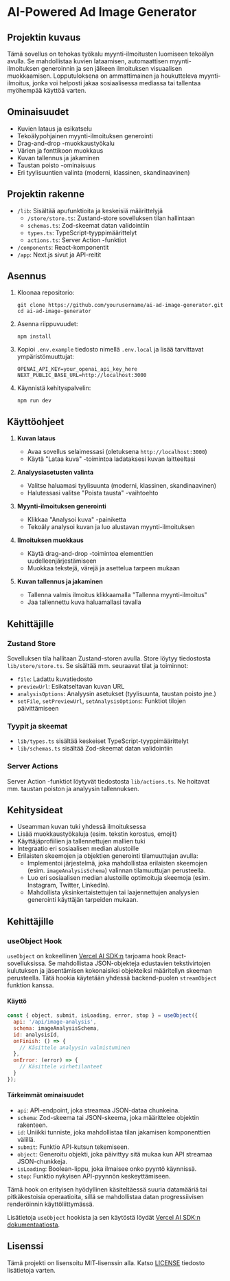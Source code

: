 # AI-Powered Ad Image Generator

## Projektin kuvaus

Tämä sovellus on tehokas työkalu myynti-ilmoitusten luomiseen tekoälyn avulla. Se mahdollistaa kuvien lataamisen, automaattisen myynti-ilmoituksen generoinnin ja sen jälkeen ilmoituksen visuaalisen muokkaamisen. Lopputuloksena on ammattimainen ja houkutteleva myynti-ilmoitus, jonka voi helposti jakaa sosiaalisessa mediassa tai tallentaa myöhempää käyttöä varten.

## Ominaisuudet

- Kuvien lataus ja esikatselu
- Tekoälypohjainen myynti-ilmoituksen generointi
- Drag-and-drop -muokkaustyökalu
- Värien ja fonttikoon muokkaus
- Kuvan tallennus ja jakaminen
- Taustan poisto -ominaisuus
- Eri tyylisuuntien valinta (moderni, klassinen, skandinaavinen)

## Projektin rakenne

- `/lib`: Sisältää apufunktioita ja keskeisiä määrittelyjä
  - `/store/store.ts`: Zustand-store sovelluksen tilan hallintaan
  - `schemas.ts`: Zod-skeemat datan validointiin
  - `types.ts`: TypeScript-tyyppimäärittelyt
  - `actions.ts`: Server Action -funktiot
- `/components`: React-komponentit
- `/app`: Next.js sivut ja API-reitit

## Asennus

1. Kloonaa repositorio:

   ```
   git clone https://github.com/yourusername/ai-ad-image-generator.git
   cd ai-ad-image-generator
   ```

2. Asenna riippuvuudet:

   ```
   npm install
   ```

3. Kopioi `.env.example` tiedosto nimellä `.env.local` ja lisää tarvittavat ympäristömuuttujat:
   ```
   OPENAI_API_KEY=your_openai_api_key_here
   NEXT_PUBLIC_BASE_URL=http://localhost:3000
   ```

4. Käynnistä kehityspalvelin:

   ```
   npm run dev
   ```

## Käyttöohjeet

1. **Kuvan lataus**
   - Avaa sovellus selaimessasi (oletuksena `http://localhost:3000`)
   - Käytä "Lataa kuva" -toimintoa ladataksesi kuvan laitteeltasi

2. **Analyysiasetusten valinta**
   - Valitse haluamasi tyylisuunta (moderni, klassinen, skandinaavinen)
   - Halutessasi valitse "Poista tausta" -vaihtoehto

3. **Myynti-ilmoituksen generointi**
   - Klikkaa "Analysoi kuva" -painiketta
   - Tekoäly analysoi kuvan ja luo alustavan myynti-ilmoituksen

4. **Ilmoituksen muokkaus**
   - Käytä drag-and-drop -toimintoa elementtien uudelleenjärjestämiseen
   - Muokkaa tekstejä, värejä ja asettelua tarpeen mukaan

5. **Kuvan tallennus ja jakaminen**
   - Tallenna valmis ilmoitus klikkaamalla "Tallenna myynti-ilmoitus"
   - Jaa tallennettu kuva haluamallasi tavalla

## Kehittäjille

### Zustand Store

Sovelluksen tila hallitaan Zustand-storen avulla. Store löytyy tiedostosta `lib/store/store.ts`. Se sisältää mm. seuraavat tilat ja toiminnot:

- `file`: Ladattu kuvatiedosto
- `previewUrl`: Esikatseltavan kuvan URL
- `analysisOptions`: Analyysin asetukset (tyylisuunta, taustan poisto jne.)
- `setFile`, `setPreviewUrl`, `setAnalysisOptions`: Funktiot tilojen päivittämiseen

### Tyypit ja skeemat

- `lib/types.ts` sisältää keskeiset TypeScript-tyyppimäärittelyt
- `lib/schemas.ts` sisältää Zod-skeemat datan validointiin

### Server Actions

Server Action -funktiot löytyvät tiedostosta `lib/actions.ts`. Ne hoitavat mm. taustan poiston ja analyysin tallennuksen.

## Kehitysideat

- Useamman kuvan tuki yhdessä ilmoituksessa
- Lisää muokkaustyökaluja (esim. tekstin korostus, emojit)
- Käyttäjäprofiilien ja tallennettujen mallien tuki
- Integraatio eri sosiaalisen median alustoille
- Erilaisten skeemojen ja objektien generointi tilamuuttujan avulla:
  - Implementoi järjestelmä, joka mahdollistaa erilaisten skeemojen (esim. `imageAnalysisSchema`) valinnan tilamuuttujan perusteella.
  - Luo eri sosiaalisen median alustoille optimoituja skeemoja (esim. Instagram, Twitter, LinkedIn).
  - Mahdollista yksinkertaistettujen tai laajennettujen analyysien generointi käyttäjän tarpeiden mukaan.

## Kehittäjille

### useObject Hook

`useObject` on kokeellinen [Vercel AI SDK:n](https://sdk.vercel.ai/docs/reference/ai-sdk-ui/use-object) tarjoama hook React-sovelluksissa. Se mahdollistaa JSON-objekteja edustavien tekstivirtojen kulutuksen ja jäsentämisen kokonaisiksi objekteiksi määritellyn skeeman perusteella. Tätä hookia käytetään yhdessä backend-puolen `streamObject` funktion kanssa.

#### Käyttö

```javascript
const { object, submit, isLoading, error, stop } = useObject({
  api: '/api/image-analysis',
  schema: imageAnalysisSchema,
  id: analysisId,
  onFinish: () => {
    // Käsittele analyysin valmistuminen
  },
  onError: (error) => {
    // Käsittele virhetilanteet
  }
});
```

#### Tärkeimmät ominaisuudet

- `api`: API-endpoint, joka streamaa JSON-dataa chunkeina.
- `schema`: Zod-skeema tai JSON-skeema, joka määrittelee objektin rakenteen.
- `id`: Uniikki tunniste, joka mahdollistaa tilan jakamisen komponenttien välillä.
- `submit`: Funktio API-kutsun tekemiseen.
- `object`: Generoitu objekti, joka päivittyy sitä mukaa kun API streamaa JSON-chunkkeja.
- `isLoading`: Boolean-lippu, joka ilmaisee onko pyyntö käynnissä.
- `stop`: Funktio nykyisen API-pyynnön keskeyttämiseen.

Tämä hook on erityisen hyödyllinen käsiteltäessä suuria datamääriä tai pitkäkestoisia operaatioita, sillä se mahdollistaa datan progressiivisen renderöinnin käyttöliittymässä.

Lisätietoja `useObject` hookista ja sen käytöstä löydät [Vercel AI SDK:n dokumentaatiosta](https://sdk.vercel.ai/docs/reference/ai-sdk-ui/use-object).

## Lisenssi

Tämä projekti on lisensoitu MIT-lisenssin alla. Katso [LICENSE](LICENSE) tiedosto lisätietoja varten.
